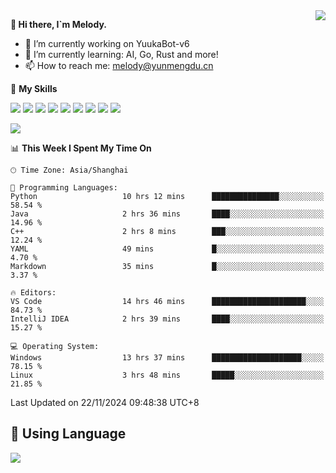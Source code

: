 <a href="#">
  <img align="right" src="https://github-readme-stats.vercel.app/api?username=melodyyuuka&count_private=true&show_icons=true" />
</a>

**👋 Hi there, I`m Melody.**

- 🔭 I’m currently working on YuukaBot-v6
- 🌱 I’m currently learning: AI, Go, Rust and more!
- 📫 How to reach me: melody@yunmengdu.cn

🌟 **My Skills** 

![](https://img.shields.io/badge/-Python-3e74a2?style=flat-square&logo=Python&logoColor=fff)
![](https://img.shields.io/badge/-Java-007396?style=flat-square&logo=OpenJDK&logoColor=fff)
![](https://img.shields.io/badge/-Node.js-339933?style=flat-square&logo=Node.js&logoColor=fff)
![](https://img.shields.io/badge/-Git-f05032?style=flat-square&logo=git&logoColor=fff)
![](https://img.shields.io/badge/-PostgreSQL-4169e1?style=flat-square&logo=PostgreSQL&logoColor=fff)
![](https://img.shields.io/badge/-Rust-000000?style=flat-square&logo=rust&logoColor=fff)
![](https://img.shields.io/badge/-VSCode-007acc?style=flat-square&logo=Visual-Studio-Code&logoColor=fff)
![](https://img.shields.io/badge/-FastAPI-009688?style=flat-square&logo=FastAPI&logoColor=fff)
![](https://img.shields.io/badge/-Linux-000000?style=flat-square&logo=Linux&logoColor=fff)


![](https://wakatime.com/badge/user/fa6dc0e2-47c5-4d2d-ae45-69fec6f2122c.svg)

<!--START_SECTION:waka-->
📊 **This Week I Spent My Time On** 

```text
🕑︎ Time Zone: Asia/Shanghai

💬 Programming Languages: 
Python                   10 hrs 12 mins      ███████████████░░░░░░░░░░   58.54 % 
Java                     2 hrs 36 mins       ████░░░░░░░░░░░░░░░░░░░░░   14.96 % 
C++                      2 hrs 8 mins        ███░░░░░░░░░░░░░░░░░░░░░░   12.24 % 
YAML                     49 mins             █░░░░░░░░░░░░░░░░░░░░░░░░    4.70 % 
Markdown                 35 mins             █░░░░░░░░░░░░░░░░░░░░░░░░    3.37 % 

🔥 Editors: 
VS Code                  14 hrs 46 mins      █████████████████████░░░░   84.73 % 
IntelliJ IDEA            2 hrs 39 mins       ████░░░░░░░░░░░░░░░░░░░░░   15.27 % 

💻 Operating System: 
Windows                  13 hrs 37 mins      ████████████████████░░░░░   78.15 % 
Linux                    3 hrs 48 mins       █████░░░░░░░░░░░░░░░░░░░░   21.85 % 
```


 Last Updated on 22/11/2024 09:48:38 UTC+8
<!--END_SECTION:waka-->

## 🥰 **Using Language**

![](https://github-readme-stats.vercel.app/api/wakatime?username=MelodyYuyuko&layout=compact&hide_border=true)
